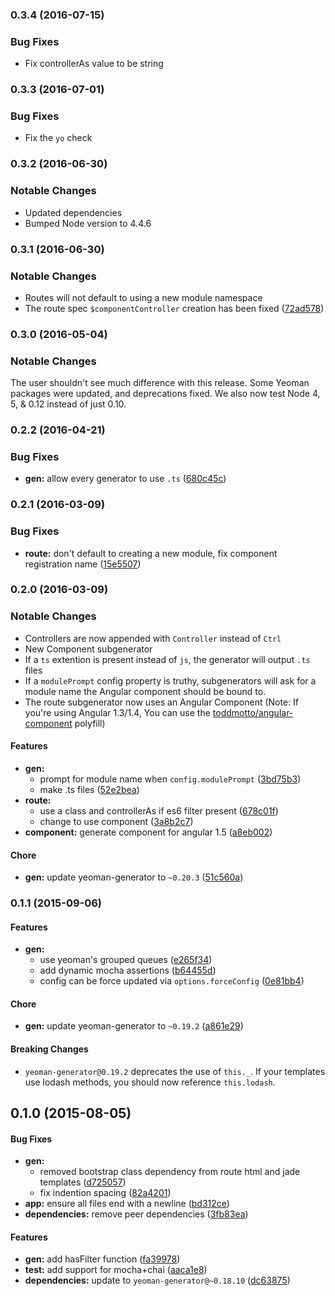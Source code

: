 <a name="0.3.4"></a>
### 0.3.4 (2016-07-15)


### Bug Fixes

* Fix controllerAs value to be string


<a name="0.3.3"></a>
### 0.3.3 (2016-07-01)


### Bug Fixes

* Fix the `yo` check


<a name="0.3.2"></a>
### 0.3.2 (2016-06-30)


### Notable Changes

* Updated dependencies
* Bumped Node version to 4.4.6


<a name="0.3.1"></a>
### 0.3.1 (2016-06-30)


### Notable Changes

* Routes will not default to using a new module namespace
* The route spec `$componentController` creation has been fixed ([72ad578](https://github.com/DaftMonk/generator-ng-component/commit/72ad578))


<a name="0.3.0"></a>
### 0.3.0 (2016-05-04)


### Notable Changes

The user shouldn't see much difference with this release. Some Yeoman packages were updated, and deprecations fixed. We also now test Node 4, 5, & 0.12 instead of just 0.10.


<a name="0.2.2"></a>
### 0.2.2 (2016-04-21)


### Bug Fixes

* **gen:** allow every generator to use `.ts` ([680c45c](https://github.com/DaftMonk/generator-ng-component/commit/680c45c))


<a name="0.2.1"></a>
### 0.2.1 (2016-03-09)


### Bug Fixes

* **route:** don't default to creating a new module, fix component registration name ([15e5507](https://github.com/DaftMonk/generator-ng-component/commit/15e5507))


<a name="0.2.0"></a>
### 0.2.0 (2016-03-09)


### Notable Changes

* Controllers are now appended with `Controller` instead of `Ctrl`
* New Component subgenerator
* If a `ts` extention is present instead of `js`, the generator will output `.ts` files
* If a `modulePrompt` config property is truthy, subgenerators will ask for a module name the Angular component should be bound to.
* The route subgenerator now uses an Angular Component (Note: If you're using Angular 1.3/1.4, You can use the [toddmotto/angular-component](https://github.com/toddmotto/angular-component) polyfill)


#### Features

* **gen:**
  * prompt for module name when `config.modulePrompt` ([3bd75b3](https://github.com/DaftMonk/generator-ng-component/commit/3bd75b3))
  * make .ts files ([52e2bea](https://github.com/DaftMonk/generator-ng-component/commit/52e2bea))
* **route:**
  * use a class and controllerAs if es6 filter present ([678c01f](https://github.com/DaftMonk/generator-ng-component/commit/678c01f))
  * change to use component ([3a8b2c7](https://github.com/DaftMonk/generator-ng-component/commit/3a8b2c7))
* **component:** generate component for angular 1.5 ([a8eb002](https://github.com/DaftMonk/generator-ng-component/commit/a8eb002))

#### Chore

* **gen:** update yeoman-generator to `~0.20.3` ([51c560a](https://github.com/DaftMonk/generator-ng-component/commit/51c560a))


<a name="0.1.1"></a>
### 0.1.1 (2015-09-06)


#### Features

* **gen:**
  * use yeoman's grouped queues ([e265f34](https://github.com/DaftMonk/generator-ng-component/commit/e265f34f74cf74d19d70c1baa7e67665fc7e3545))
  * add dynamic mocha assertions ([b64455d](https://github.com/DaftMonk/generator-ng-component/commit/b64455d62c00b3cb6134c9a35538dab74d6d452b))
  * config can be force updated via `options.forceConfig` ([0e81bb4](https://github.com/DaftMonk/generator-ng-component/commit/0e81bb47b56280d94cc45a784c81f2ee8113e9e6))

#### Chore

* **gen:** update yeoman-generator to `~0.19.2` ([a861e29](https://github.com/DaftMonk/generator-ng-component/commit/a861e292a6aa5d4c5980a6c31f82fec6ae7850c9))

#### Breaking Changes

* `yeoman-generator@0.19.2` deprecates the use of `this._`. If your templates use lodash methods, you should now reference `this.lodash`.


<a name="0.1.0"></a>
## 0.1.0 (2015-08-05)


#### Bug Fixes

* **gen:**
  * removed bootstrap class dependency from route html and jade templates ([d725057](https://github.com/DaftMonk/generator-ng-component/commit/d725057006c7b8785ada77bf340bc6bf48c12c41))
  * fix indention spacing ([82a4201](https://github.com/DaftMonk/generator-ng-component/commit/82a420173a5c43d1829f96551f627fcaa81cd4b1))
* **app:** ensure all files end with a newline ([bd312ce](https://github.com/DaftMonk/generator-ng-component/commit/bd312ce1366e74d2d208dffca8232cc051ec1664))
* **dependencies:** remove peer dependencies ([3fb83ea](https://github.com/DaftMonk/generator-ng-component/commit/3fb83ea9bb31266f2b1721469c6b9d50ab5f52bb))

#### Features

* **gen:** add hasFilter function ([fa39978](https://github.com/DaftMonk/generator-ng-component/commit/fa399784dfac16ee742b62bd9299c9c7bcccc125))
* **test:** add support for mocha+chai ([aaca1e8](https://github.com/DaftMonk/generator-ng-component/commit/aaca1e83c916cae84079cd2e24dddbc5d4bee360))
* **dependencies:** update to `yeoman-generator@~0.18.10` ([dc63875](https://github.com/DaftMonk/generator-ng-component/commit/dc63875965a95bf0604d627e953dea4b6784fe5a))
